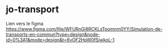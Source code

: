 # jo-transport
Lien vers le figma 
https://www.figma.com/file/WFURnGi8RCKLsTpomnm0YY/Simulation-de-transports-en-commun?type=design&node-id=0%3A1&mode=design&t=6vOF2HpW0fSiwkoL-1
